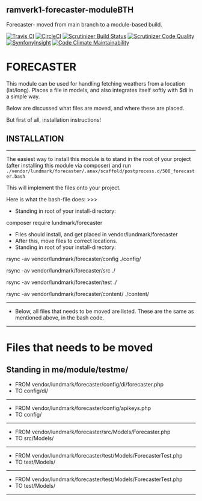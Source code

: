 ## ramverk1-forecaster-moduleBTH ##
Forecaster- moved from main branch to a module-based build.

[![Travis CI](https://travis-ci.com/Lundmarks/ramverk1-forecaster-modulebth.svg?branch=master)](https://travis-ci.com/Lundmarks/ramverk1-forecaster-modulebth) [![CircleCI](https://circleci.com/gh/Lundmarks/ramverk1-forecaster-modulebth.svg?style=svg)](https://app.circleci.com/pipelines/github/Lundmarks/ramverk1-forecaster-modulebth) [![Scrutinizer Build Status](https://scrutinizer-ci.com/g/Lundmarks/ramverk1-forecaster-modulebth/badges/build.png?b=master)](https://scrutinizer-ci.com/g/Lundmarks/ramverk1-forecaster-modulebth/build-status/master) [![Scrutinizer Code Quality](https://scrutinizer-ci.com/g/Lundmarks/ramverk1-forecaster-modulebth/badges/quality-score.png?b=master)](https://scrutinizer-ci.com/g/Lundmarks/ramverk1-forecaster-modulebth/?branch=master) [![SymfonyInsight](https://insight.symfony.com/projects/9a5829e9-1c78-425f-80db-65b145a4f342/mini.svg)](https://insight.symfony.com/projects/9a5829e9-1c78-425f-80db-65b145a4f342) [![Code Climate Maintainability](https://api.codeclimate.com/v1/badges/7acf3e60bb41a66c18d8/maintainability)](https://codeclimate.com/github/Lundmarks/ramverk1-forecaster-modulebth/maintainability)

# FORECASTER

This module can be used for handling fetching weathers from a location (lat/long).
Places a file in models, and also integrates itself softly with $di in a simple way.

Below are discussed what files are moved, and where these are placed.

But first of all, installation instructions!

## INSTALLATION ##
-----------------------------------------------------

The easiest way to install this module is to stand in the root of your project (after installing this module via composer) and run
`./vendor/lundmark/forecaster/.anax/scaffold/postprocess.d/500_forecaster.bash`

This will implement the files onto your project.

Here is what the bash-file does: >>>

- Standing in root of your install-directory:

composer require lundmark/forecaster

- Files should install, and get placed in vendor/lundmark/forecaster
- After this, move files to correct locations.
- Standing in root of your install-directory:

rsync -av vendor/lundmark/forecaster/config ./config/

rsync -av vendor/lundmark/forecaster/src ./

rsync -av vendor/lundmark/forecaster/test ./

rsync -av vendor/lundmark/forecaster/content/ ./content/

-----------------------------------------------------

- Below, all files that needs to be moved are listed. These are the same as mentioned above, in the bash code.

-----------------------------------------------------

# Files that needs to be moved

## Standing in me/module/testme/ ##

- FROM
vendor/lundmark/forecaster/config/di/forecaster.php
- TO
config/di/
-----------------------------------------------------
- FROM
vendor/lundmark/forecaster/config/apikeys.php
- TO
config/
-----------------------------------------------------
- FROM
vendor/lundmark/forecaster/src/Models/Forecaster.php
- TO
src/Models/
-----------------------------------------------------
- FROM
vendor/lundmark/forecaster/test/Models/ForecasterTest.php
- TO
test/Models/
-----------------------------------------------------
- FROM
vendor/lundmark/forecaster/test/Models/ForecasterTest.php
- TO
test/Models/
-----------------------------------------------------
